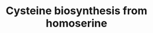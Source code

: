 ---
annotations:
- id: PW:0000049
  parent: classic metabolic pathway
  type: Pathway Ontology
  value: cysteine metabolic pathway
authors:
- M.Braymer
- MaintBot
- Egonw
- Mkutmon
- Susan
- DeSl
- AlexanderPico
- Eweitz
- Khanspers
citedin: ''
communities: []
description: 'O-Acetyl-L-homoserine sulfhydrylase participates in an alternative pathway
  of L-homocysteine synthesis. Cysteine can then be produced by the reverse transsulfuration
  pathway, which involves the conversion of homocysteine to cysteine with the help
  of a cystathionine intermediate. This process takes place in two steps: First, cystathionine-synthase
  (Cys4p) catalyzes a -displacement reaction, whereby the thiol group of homocysteine
  replaces the hydroxyl group of serine, resulting in the formation of cystathionine.
  Second, cystathionine-lyase (Cys3p) catalyzes an ,-elimination reaction, which hydrolyzes
  cystathionine to generate cysteine, -ketobutyrate, and ammonia.'
last-edited: 2025-10-29
ndex: null
organisms:
- Saccharomyces cerevisiae
redirect_from:
- /index.php/Pathway:WP256
- /instance/WP256
- /instance/WP256_r140785
revision: r140785
schema-jsonld:
- '@context': https://schema.org/
  '@id': https://wikipathways.github.io/pathways/WP256.html
  '@type': Dataset
  creator:
    '@type': Organization
    name: WikiPathways
  description: 'O-Acetyl-L-homoserine sulfhydrylase participates in an alternative
    pathway of L-homocysteine synthesis. Cysteine can then be produced by the reverse
    transsulfuration pathway, which involves the conversion of homocysteine to cysteine
    with the help of a cystathionine intermediate. This process takes place in two
    steps: First, cystathionine-synthase (Cys4p) catalyzes a -displacement reaction,
    whereby the thiol group of homocysteine replaces the hydroxyl group of serine,
    resulting in the formation of cystathionine. Second, cystathionine-lyase (Cys3p)
    catalyzes an ,-elimination reaction, which hydrolyzes cystathionine to generate
    cysteine, -ketobutyrate, and ammonia.'
  keywords:
  - 2-oxobutanoate
  - CYS3
  - CYS4
  - Coenzyme A
  - H2O
  - H2S
  - L-cysteine
  - L-serine
  - MET17
  - MET2
  - NH₃
  - O-Acetyl-L-homoserine
  - acetate
  - acetyl-CoA
  - cystathionine
  - homocysteine
  - homoserine
  license: CC0
  name: Cysteine biosynthesis from homoserine
seo: CreativeWork
title: Cysteine biosynthesis from homoserine
wpid: WP256
---